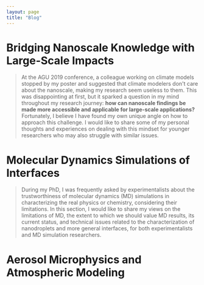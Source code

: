 ```yaml
---
layout: page
title: "Blog"
---
```


# Bridging Nanoscale Knowledge with Large-Scale Impacts
> At the AGU 2019 conference, a colleague working on climate models stopped by my poster and suggested that climate modelers don't care about the nanoscale, making my research seem useless to them. This was disappointing at first, but it sparked a question in my mind throughout my research journey: **how can nanoscale findings be made more accessible and applicable for large-scale applications?** Fortunately, I believe I have found my own unique angle on how to approach this challenge. I would like to share some of my personal thoughts and experiences on dealing with this mindset for younger researchers who may also struggle with similar issues.

# Molecular Dynamics Simulations of Interfaces
> During my PhD, I was frequently asked by experimentalists about the trustworthiness of molecular dynamics (MD) simulations in characterizing the real physics or chemistry, considering their limitations. In this section, I would like to share my views on the limitations of MD, the extent to which we should value MD results, its current status, and technical issues related to the characterization of nanodroplets and more general interfaces, for both experimentalists and MD simulation researchers.

# Aerosol Microphysics and Atmospheric Modeling


